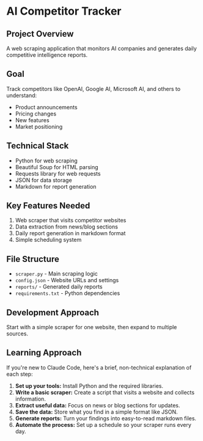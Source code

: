 # AI Competitor Tracker

## Project Overview
A web scraping application that monitors AI companies and generates daily competitive intelligence reports.

## Goal
Track competitors like OpenAI, Google AI, Microsoft AI, and others to understand:
- Product announcements
- Pricing changes  
- New features
- Market positioning

## Technical Stack
- Python for web scraping
- Beautiful Soup for HTML parsing
- Requests library for web requests
- JSON for data storage
- Markdown for report generation

## Key Features Needed
1. Web scraper that visits competitor websites
2. Data extraction from news/blog sections
3. Daily report generation in markdown format
4. Simple scheduling system

## File Structure
- `scraper.py` - Main scraping logic
- `config.json` - Website URLs and settings
- `reports/` - Generated daily reports
- `requirements.txt` - Python dependencies

## Development Approach
Start with a simple scraper for one website, then expand to multiple sources.

## Learning Approach
If you're new to Claude Code, here's a brief, non-technical explanation of each step:
1. **Set up your tools:** Install Python and the required libraries.
2. **Write a basic scraper:** Create a script that visits a website and collects information.
3. **Extract useful data:** Focus on news or blog sections for updates.
4. **Save the data:** Store what you find in a simple format like JSON.
5. **Generate reports:** Turn your findings into easy-to-read markdown files.
6. **Automate the process:** Set up a schedule so your scraper runs every day.
